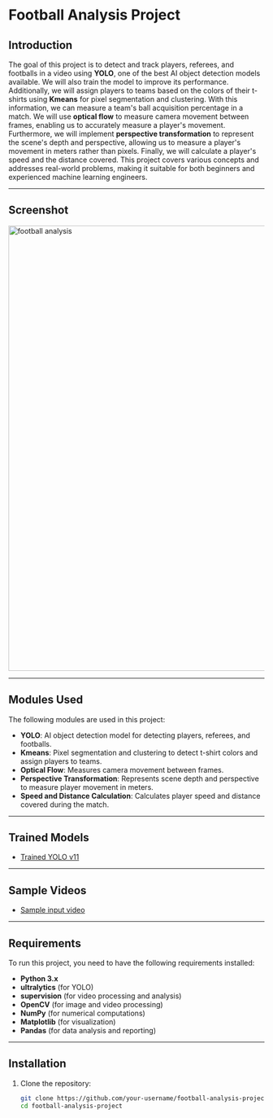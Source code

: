 # Football Analysis Project

## Introduction
The goal of this project is to detect and track players, referees, and footballs in a video using **YOLO**, one of the best AI object detection models available. We will also train the model to improve its performance. Additionally, we will assign players to teams based on the colors of their t-shirts using **Kmeans** for pixel segmentation and clustering. With this information, we can measure a team's ball acquisition percentage in a match.
We will use **optical flow** to measure camera movement between frames, enabling us to accurately measure a player's movement. Furthermore, we will implement **perspective transformation** to represent the scene's depth and perspective, allowing us to measure a player's movement in meters rather than pixels. Finally, we will calculate a player's speed and the distance covered.
This project covers various concepts and addresses real-world problems, making it suitable for both beginners and experienced machine learning engineers.

---

## Screenshot
<img width="875" alt="football analysis" src="https://github.com/user-attachments/assets/addd2b2c-9609-443b-b95c-87335c766a4f" />

---

## Modules Used
The following modules are used in this project:

- **YOLO**: AI object detection model for detecting players, referees, and footballs.
- **Kmeans**: Pixel segmentation and clustering to detect t-shirt colors and assign players to teams.
- **Optical Flow**: Measures camera movement between frames.
- **Perspective Transformation**: Represents scene depth and perspective to measure player movement in meters.
- **Speed and Distance Calculation**: Calculates player speed and distance covered during the match.

---

## Trained Models
- [Trained YOLO v11](https://drive.google.com/file/d/1qmQ4-if3LWij9dlo1GosYZsAsqUn896M/view?usp=sharing)

---

## Sample Videos
- [Sample input video](https://drive.google.com/file/d/1EdQDkZd0iPKWrXE1kiwTQ95ssg-u_o4I/view)

---

## Requirements
To run this project, you need to have the following requirements installed:

- **Python 3.x**
- **ultralytics** (for YOLO)
- **supervision** (for video processing and analysis)
- **OpenCV** (for image and video processing)
- **NumPy** (for numerical computations)
- **Matplotlib** (for visualization)
- **Pandas** (for data analysis and reporting)

---

## Installation
1. Clone the repository:
   ```bash
   git clone https://github.com/your-username/football-analysis-project.git
   cd football-analysis-project
